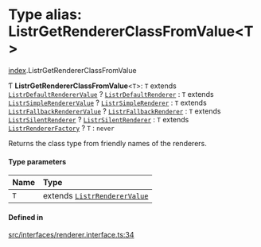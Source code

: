 # Type alias: ListrGetRendererClassFromValue<T\>

[index](../modules/index.md).ListrGetRendererClassFromValue

Ƭ **ListrGetRendererClassFromValue**<`T`\>: `T` extends [`ListrDefaultRendererValue`](index.ListrDefaultRendererValue.md) ? [`ListrDefaultRenderer`](index.ListrDefaultRenderer.md) : `T` extends [`ListrSimpleRendererValue`](index.ListrSimpleRendererValue.md) ? [`ListrSimpleRenderer`](index.ListrSimpleRenderer.md) : `T` extends [`ListrFallbackRendererValue`](index.ListrFallbackRendererValue.md) ? [`ListrFallbackRenderer`](index.ListrFallbackRenderer.md) : `T` extends [`ListrSilentRenderer`](index.ListrSilentRenderer.md) ? [`ListrSilentRenderer`](index.ListrSilentRenderer.md) : `T` extends [`ListrRendererFactory`](index.ListrRendererFactory.md) ? `T` : `never`

Returns the class type from friendly names of the renderers.

#### Type parameters

| Name | Type |
| :------ | :------ |
| `T` | extends [`ListrRendererValue`](index.ListrRendererValue.md) |

#### Defined in

[src/interfaces/renderer.interface.ts:34](https://github.com/cenk1cenk2/listr2/blob/a554689/src/interfaces/renderer.interface.ts#L34)
